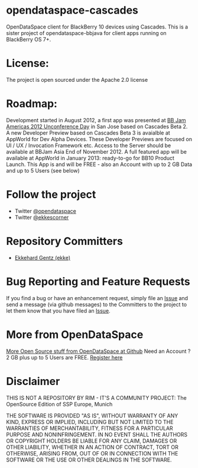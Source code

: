 opendataspace-cascades
======================

OpenDataSpace client for BlackBerry 10 devices using Cascades.
This is a sister project of opendataspace-bbjava for client apps running on BlackBerry OS 7+.


License:
======================

The project is open sourced under the Apache 2.0 license

Roadmap:
======================

Development started in August 2012, a first app was presented at [BB Jam Americas 2012 Unconference Day](http://www.blackberryjamconference.com/americas/content/unconference-day) in San Jose based on Cascades Beta 2.
A new Developer Preview based on Cascades Beta 3 is avaialble at AppWorld for Dev Alpha Devices.
These Developer Previews are focused on UI / UX / Invocation Framework etc.
Access to the Server should be available at BBJam Asia End of November 2012.
A full featured app will be available at AppWorld in January 2013: ready-to-go for BB10 Product Launch.
This App is and will be FREE - also an Account with up to 2 GB Data and up to 5 Users (see below)

Follow the project
======================

* Twitter [@opendataspace](https://twitter.com/opendataspace)
* Twitter [@ekkescorner]()

Repository Committers
======================

* [Ekkehard Gentz (ekke)](https://github.com/ekke)


Bug Reporting and Feature Requests
======================

If you find a bug or have an enhancement request, simply file an [Issue](https://github.com/blackberry/opendataspace-cascades/issues) and send a message (via github messages) to the Committers to the project to let them know that you have filed an [Issue](https://github.com/blackberry/opendataspace-cascades/issues).

More from OpenDataSpace
======================
[More Open Source stuff from OpenDataSpace at Github](https://github.com/opendataspace)
Need an Account ? 2 GB plus up to 5 Users are FREE. 
[Register here](http://ods.io)


Disclaimer
======================
THIS IS NOT A REPOSITORY BY RIM - IT'S A COMMUNITY PROJECT: The OpenSource Edition of SSP Europe, Munich 

THE SOFTWARE IS PROVIDED "AS IS", WITHOUT WARRANTY OF ANY KIND, EXPRESS OR IMPLIED, INCLUDING BUT NOT LIMITED TO THE WARRANTIES OF MERCHANTABILITY, FITNESS FOR A PARTICULAR PURPOSE AND NONINFRINGEMENT. IN NO EVENT SHALL THE AUTHORS OR COPYRIGHT HOLDERS BE LIABLE FOR ANY CLAIM, DAMAGES OR OTHER LIABILITY, WHETHER IN AN ACTION OF CONTRACT, TORT OR OTHERWISE, ARISING FROM, OUT OF OR IN CONNECTION WITH THE SOFTWARE OR THE USE OR OTHER DEALINGS IN THE SOFTWARE.

